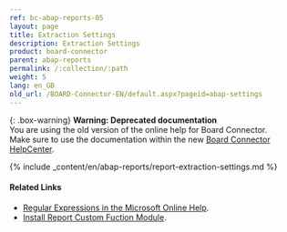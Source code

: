 ```yaml
---
ref: bc-abap-reports-05
layout: page
title: Extraction Settings
description: Extraction Settings
product: board-connector
parent: abap-reports
permalink: /:collection/:path
weight: 5
lang: en_GB
old_url: /BOARD-Connector-EN/default.aspx?pageid=abap-settings
---
```


{: .box-warning}
**Warning: Deprecated documentation** <br>
You are using the old version of the online help for Board Connector.<br>
Make sure to use the documentation within the new [Board Connector HelpCenter](https://helpcenter.theobald-software.com/board-connector/documentation/introduction/).

{% include _content/en/abap-reports/report-extraction-settings.md %}

#### Related Links
- [Regular Expressions in the Microsoft Online Help](http://msdn.microsoft.com/en-us/library/az24scfc.aspx).
- [Install Report Custom Fuction Module](../sap-customizing/install-report-custom-function-module).